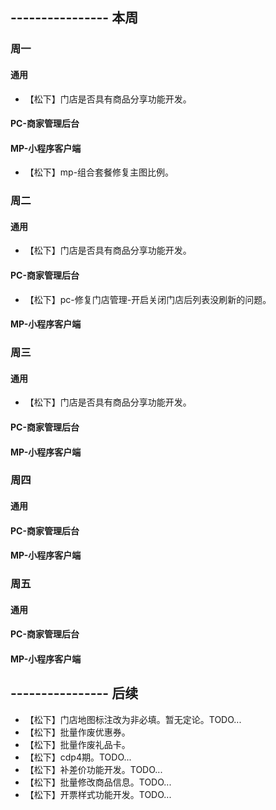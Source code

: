 ## ---------------- 本周

### 周一
#### 通用
* 【松下】门店是否具有商品分享功能开发。
#### PC-商家管理后台
#### MP-小程序客户端
* 【松下】mp-组合套餐修复主图比例。

### 周二
#### 通用
* 【松下】门店是否具有商品分享功能开发。
#### PC-商家管理后台
* 【松下】pc-修复门店管理-开启关闭门店后列表没刷新的问题。
#### MP-小程序客户端

### 周三
#### 通用
* 【松下】门店是否具有商品分享功能开发。
#### PC-商家管理后台
#### MP-小程序客户端

### 周四
#### 通用
#### PC-商家管理后台
#### MP-小程序客户端

### 周五
#### 通用
#### PC-商家管理后台
#### MP-小程序客户端

## ---------------- 后续
* 【松下】门店地图标注改为非必填。暂无定论。TODO...
* 【松下】批量作废优惠券。
* 【松下】批量作废礼品卡。
* 【松下】cdp4期。TODO...
* 【松下】补差价功能开发。TODO...
* 【松下】批量修改商品信息。TODO...
* 【松下】开票样式功能开发。TODO...
